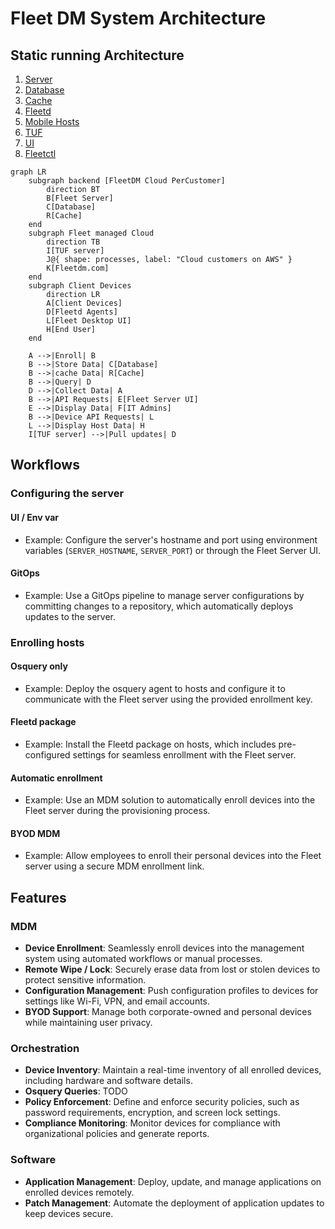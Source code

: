 # Fleet DM System Architecture

## Static running Architecture

1. [Server](./server.md)
2. [Database](./database.md)
3. [Cache](./cache.md)
4. [Fleetd](./fleetd.md)
5. [Mobile Hosts](./mobile-host.md)
6. [TUF](./TUF.md)
7. [UI](./UI.md)
7. [Fleetctl](./fleetctl.md)

```mermaid
graph LR
    subgraph backend [FleetDM Cloud PerCustomer]
        direction BT
        B[Fleet Server]
        C[Database]
        R[Cache]
    end
    subgraph Fleet managed Cloud
        direction TB
        I[TUF server]
        J@{ shape: processes, label: "Cloud customers on AWS" }
        K[Fleetdm.com]
    end
    subgraph Client Devices
        direction LR
        A[Client Devices]
        D[Fleetd Agents]
        L[Fleet Desktop UI]
        H[End User]
    end

    A -->|Enroll| B
    B -->|Store Data| C[Database]
    B -->|cache Data| R[Cache]
    B -->|Query| D
    D -->|Collect Data| A
    B -->|API Requests| E[Fleet Server UI]
    E -->|Display Data| F[IT Admins]
    B -->|Device API Requests| L
    L -->|Display Host Data| H
    I[TUF server] -->|Pull updates| D
```

## Workflows

### Configuring the server
#### UI / Env var
- Example: Configure the server's hostname and port using environment variables (`SERVER_HOSTNAME`, `SERVER_PORT`) or through the Fleet Server UI.

#### GitOps
- Example: Use a GitOps pipeline to manage server configurations by committing changes to a repository, which automatically deploys updates to the server.

### Enrolling hosts
#### Osquery only
- Example: Deploy the osquery agent to hosts and configure it to communicate with the Fleet server using the provided enrollment key.

#### Fleetd package
- Example: Install the Fleetd package on hosts, which includes pre-configured settings for seamless enrollment with the Fleet server.

#### Automatic enrollment
- Example: Use an MDM solution to automatically enroll devices into the Fleet server during the provisioning process.

#### BYOD MDM
- Example: Allow employees to enroll their personal devices into the Fleet server using a secure MDM enrollment link.

## Features

### MDM
- **Device Enrollment**: Seamlessly enroll devices into the management system using automated workflows or manual processes.
- **Remote Wipe / Lock**: Securely erase data from lost or stolen devices to protect sensitive information.
- **Configuration Management**: Push configuration profiles to devices for settings like Wi-Fi, VPN, and email accounts.
- **BYOD Support**: Manage both corporate-owned and personal devices while maintaining user privacy.
### Orchestration
- **Device Inventory**: Maintain a real-time inventory of all enrolled devices, including hardware
  and software details.
- **Osquery Queries**: TODO
- **Policy Enforcement**: Define and enforce security policies, such as password requirements, encryption, and screen lock settings.
- **Compliance Monitoring**: Monitor devices for compliance with organizational policies and generate reports.
### Software
- **Application Management**: Deploy, update, and manage applications on enrolled devices remotely.
- **Patch Management**: Automate the deployment of application updates to keep devices secure.